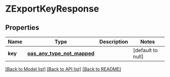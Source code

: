 # ZExportKeyResponse
## Properties

| Name | Type | Description | Notes |
|------------ | ------------- | ------------- | -------------|
| **key** | [**oas_any_type_not_mapped**](.md) |  | [default to null] |

[[Back to Model list]](../README.md#documentation-for-models) [[Back to API list]](../README.md#documentation-for-api-endpoints) [[Back to README]](../README.md)

